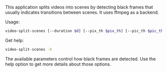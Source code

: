 This application splits videos into scenes by detecting black frames that usually indicates transitions between scenes. It uses ffmpeg as a backend.

Usage:
```sh
video-split-scenes [--duration $d] [--pix_th $pix_th] [--pic_th $pic_th] $file
```

Get help:
```sh
video-split-scenes -h
```

The available parameters control how black frames are detected. Use the help option to get more details about those options.
